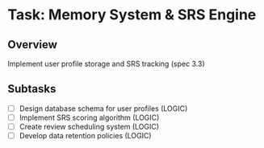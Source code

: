 # Task: Memory System & SRS Engine

## Overview
Implement user profile storage and SRS tracking (spec 3.3)

## Subtasks
- [ ] Design database schema for user profiles (LOGIC)
- [ ] Implement SRS scoring algorithm (LOGIC)
- [ ] Create review scheduling system (LOGIC)
- [ ] Develop data retention policies (LOGIC)